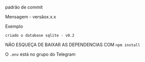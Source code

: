 padrão de commit

Mensagem - versãox.x.x

Exemplo

 ` criado o database sqlite - v0.2 `

NÃO ESQUEÇA DE BAIXAR AS DEPENDENCIAS COM `npm install `

O `.env` está no grupo do Telegram 
